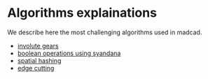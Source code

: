 Algorithms explainations
========================

We describe here the most challenging algorithms used in madcad.

- [involute gears](algorithms/gearprofile.md)
- [boolean operations using syandana](algorithms/syandana.md)
- [spatial hashing](algorithms/spatial-hashing.md)
- [edge cutting](algorithms/edge-cutting.md)
